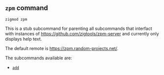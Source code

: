 ## `zpm` command
```
zigmod zpm
```

This is a stub subcommand for parenting all subcommands that interfact with instances of https://github.com/zigtools/zpm-server and currently only displays help text.

The default remote is https://zpm.random-projects.net/.

The subcommands available are:
- [`add`](zpm_add.md)
